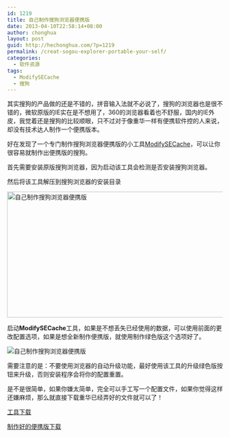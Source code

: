 ```yaml
---
id: 1219
title: 自己制作搜狗浏览器便携版
date: 2013-04-10T22:58:14+08:00
author: chonghua
layout: post
guid: http://hechonghua.com/?p=1219
permalink: /creat-sogou-explorer-portable-your-self/
categories:
  - 软件资源
tags:
  - ModifySECache
  - 搜狗
---
```

其实搜狗的产品做的还是不错的，拼音输入法就不必说了，搜狗的浏览器也是很不错的，微软原版的IE实在是不想用了，360的浏览器看着也不舒服，国内的IE外皮，我觉着还是搜狗的比较顺眼，只不过对于像重华一样有便携软件控的人来说，却没有技术达人制作一个便携版本。

<!--more-->

好在发现了一个专门制作搜狗浏览器便携版的小工具<a href="http://ie.sogou.com/bbs/forum.php?mod=viewthread&tid=583643" target="_blank">ModifySECache</a>，可以让你很容易就制作出便携版的搜狗。

首先需要安装原版搜狗浏览器，因为启动该工具会检测是否安装搜狗浏览器。

然后将该工具解压到搜狗浏览器的安装目录

<img style="display: block; float: none; margin-left: auto; margin-right: auto" src="http://chonghua-1251666171.cos.ap-shanghai.myqcloud.com/ModifySECache2_zps308ab3ec.png" width="520" height="294" alt="自己制作搜狗浏览器便携版" /> 

启动**ModifySECache**工具，如果是不想丢失已经使用的数据，可以使用前面的更改配置选项，如果是想全新制作便携版，就使用制作绿色版这个选项好了。

<img style="display: block; float: none; margin-left: auto; margin-right: auto" src="http://chonghua-1251666171.cos.ap-shanghai.myqcloud.com/ModifySECache_zps5959cd8d.png" alt="自己制作搜狗浏览器便携版" /> 

需要注意的是：不要使用浏览器的自动升级功能，最好使用该工具的升级绿色版按钮来升级，否则安装程序会将你的配置重置。

是不是很简单，如果你嫌太简单，完全可以手工写一个配置文件，如果你觉得这样还嫌麻烦，那么就直接下载重华已经弄好的文件就可以了！

<a title="https://www.box.com/s/vblez5iynvpbme49fg25" href="https://www.box.com/s/vblez5iynvpbme49fg25" target="_blank">工具下载</a>

<a href="http://dl.vmall.com/c09c9eh53v" target="_blank">制作好的便携版下载</a>